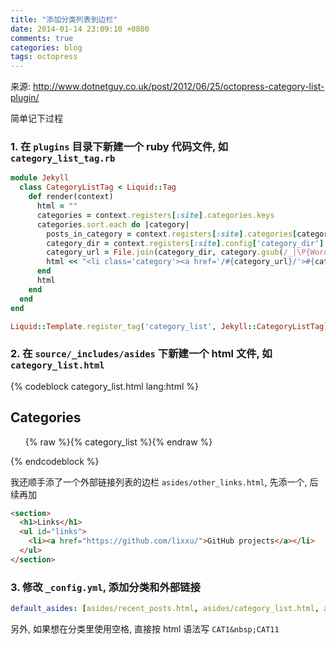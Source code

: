 ```yaml
---
title: "添加分类列表到边栏"
date: 2014-01-14 23:09:10 +0800
comments: true
categories: blog
tags: octopress
---
```


来源: <http://www.dotnetguy.co.uk/post/2012/06/25/octopress-category-list-plugin/>

简单记下过程
<!--more-->
### 1. 在 `plugins` 目录下新建一个 ruby 代码文件, 如 `category_list_tag.rb`
```ruby category_list_tag.rb
module Jekyll
  class CategoryListTag < Liquid::Tag
    def render(context)
      html = ""
      categories = context.registers[:site].categories.keys
      categories.sort.each do |category|
        posts_in_category = context.registers[:site].categories[category].size
        category_dir = context.registers[:site].config['category_dir']
        category_url = File.join(category_dir, category.gsub(/_|\P{Word}/, '-').gsub(/-{2,}/, '-').downcase)
        html << "<li class='category'><a href='/#{category_url}/'>#{category} (#{posts_in_category})</a></li>\n"
      end
      html
    end
  end
end

Liquid::Template.register_tag('category_list', Jekyll::CategoryListTag)
```
### 2. 在 `source/_includes/asides` 下新建一个 html 文件, 如 `category_list.html`
{% codeblock category_list.html lang:html %}
<section>
  <h1>Categories</h1>
  <ul id="categories">
    {% raw %}{% category_list %}{% endraw %}
  </ul>
</section>
{% endcodeblock %}

我还顺手添了一个外部链接列表的边栏 `asides/other_links.html`, 先添一个, 后续再加
```html asides/other_links.html
<section>
  <h1>Links</h1>
  <ul id="links">
    <li><a href="https://github.com/lixxu/">GitHub projects</a></li>
  </ul>
</section>
```
### 3. 修改 `_config.yml`, 添加分类和外部链接
```yaml _config.yml
default_asides: [asides/recent_posts.html, asides/category_list.html, asides/other_links.html, asides/twitter.html, asides/delicious.html, asides/pinboard.html, asides/googleplus.html]
```

另外, 如果想在分类里使用空格, 直接按 html 语法写 `CAT1&nbsp;CAT11`
<!--more-->
